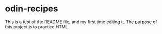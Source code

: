 # odin-recipes

This is a test of the README file,  and my first time editing it.  The purpose of this project is to practice HTML.